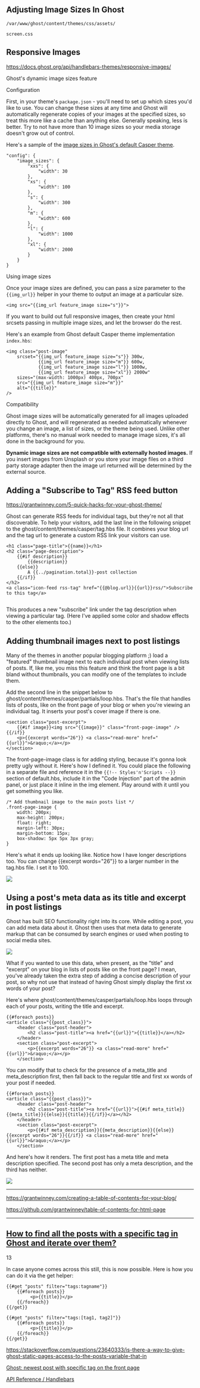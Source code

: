 

## Adjusting Image Sizes In Ghost


`/var/www/ghost/content/themes/css/assets/`

`screen.css`



## Responsive Images

https://docs.ghost.org/api/handlebars-themes/responsive-images/

Ghost's dynamic image sizes feature 

Configuration

First, in your theme's `package.json` - you'll need to set up which sizes you'd like to use. You can change these sizes at any time and Ghost will automatically regenerate copies of your images at the specified sizes, so treat this more like a cache than anything else. Generally speaking, less is better. Try to not have more than 10 image sizes so your media storage doesn't grow out of control.

Here's a sample of the [image sizes in Ghost's default Casper theme](https://github.com/TryGhost/Casper/blob/master/package.json).

```
"config": {
    "image_sizes": {
        "xxs": {
            "width": 30
        },
        "xs": {
            "width": 100
        },
        "s": {
            "width": 300
        },
        "m": {
            "width": 600
        },
        "l": {
            "width": 1000
        },
        "xl": {
            "width": 2000
        }
    }
}

```


Using image sizes

Once your image sizes are defined, you can pass a size parameter to the `{{img_url}}` helper in your theme to output an image at a particular size.

`<img src="{{img_url feature_image size="s"}}">`

If you want to build out full responsive images, then create your html srcsets passing in multiple image sizes, and let the browser do the rest.

Here's an example from Ghost default Casper theme implementation `index.hbs`:


```
<img class="post-image"
    srcset="{{img_url feature_image size="s"}} 300w,
            {{img_url feature_image size="m"}} 600w,
            {{img_url feature_image size="l"}} 1000w,
            {{img_url feature_image size="xl"}} 2000w"
    sizes="(max-width: 1000px) 400px, 700px"
    src="{{img_url feature_image size="m"}}"
    alt="{{title}}"
/>

```



Compatibility

Ghost image sizes will be automatically generated for all images uploaded directly to Ghost, and will regenerated as needed automatically whenever you change an image, a list of sizes, or the theme being used. Unlike other platforms, there's no manual work needed to manage image sizes, it's all done in the background for you.

**Dynamic image sizes are not compatible with externally hosted images.** If you insert images from Unsplash or you store your image files on a third party storage adapter then the image url returned will be determined by the external source.




## Adding a "Subscribe to Tag" RSS feed button

https://grantwinney.com/5-quick-hacks-for-your-ghost-theme/

Ghost can generate RSS feeds for individual tags, but they're not all that discoverable. To help your visitors, add the last line in the following snippet to the ghost/content/themes/casper/tag.hbs file. It combines your blog url and the tag url to generate a custom RSS link your visitors can use.

```
<h1 class="page-title">{{name}}</h1>
<h2 class="page-description">
    {{#if description}}
        {{description}}
    {{else}}
        A {{../pagination.total}}-post collection
    {{/if}}
</h2>
<a class="icon-feed rss-tag" href="{{@blog.url}}{{url}}rss/">Subscribe to this tag</a>


```
This produces a new "subscribe" link under the tag description when viewing a particular tag. (Here I've applied some color and shadow effects to the other elements too.)



## Adding thumbnail images next to post listings

Many of the themes in another popular blogging platform ;) load a "featured" thumbnail image next to each individual post when viewing lists of posts. If, like me, you miss this feature and think the front page is a bit bland without thumbnails, you can modify one of the templates to include them.

Add the second line in the snippet below to ghost/content/themes/casper/partials/loop.hbs. That's the file that handles lists of posts, like on the front page of your blog or when you're viewing an individual tag. It inserts your post's cover image if there is one.

```
<section class="post-excerpt">
    {{#if image}}<img src="{{image}}" class="front-page-image" />{{/if}}
    <p>{{excerpt words="26"}} <a class="read-more" href="{{url}}">&raquo;</a></p>
</section>

```

The front-page-image class is for adding styling, because it's gonna look pretty ugly without it. Here's how I defined it. You could place the following in a separate file and reference it in the `{{!-- Styles'n'Scripts --}}` section of default.hbs, include it in the "Code Injection" part of the admin panel, or just place it inline in the img element. Play around with it until you get something you like.


```
/* Add thumbnail image to the main posts list */
.front-page-image {
    width: 200px;
    max-height: 200px;
    float: right;
    margin-left: 30px;
    margin-bottom: 15px;
    box-shadow: 5px 5px 3px gray;
}

```


Here's what it ends up looking like. Notice how I have longer descriptions too. You can change {{excerpt words="26"}} to a larger number in the tag.hbs file. I set it to 100.

![](https://grantwinney.com/content/images/2017/03/ghost-thumbnails-in-post-list.png)




## Using a post's meta data as its title and excerpt in post listings


Ghost has built SEO functionality right into its core. While editing a post, you can add meta data about it. Ghost then uses that meta data to generate markup that can be consumed by search engines or used when posting to social media sites.

![](https://grantwinney.com/content/images/2017/03/ghost-meta-data-in-post-list-3.png)

What if you wanted to use this data, when present, as the "title" and "excerpt" on your blog in lists of posts like on the front page? I mean, you've already taken the extra step of adding a concise description of your post, so why not use that instead of having Ghost simply display the first xx words of your post?

Here's where ghost/content/themes/casper/partials/loop.hbs loops through each of your posts, writing the title and excerpt.


```
{{#foreach posts}}
<article class="{{post_class}}">
    <header class="post-header">
        <h2 class="post-title"><a href="{{url}}">{{title}}</a></h2>
    </header>
    <section class="post-excerpt">
        <p>{{excerpt words="26"}} <a class="read-more" href="{{url}}">&raquo;</a></p>
    </section>
```

You can modify that to check for the presence of a meta_title and meta_description first, then fall back to the regular title and first xx words of your post if needed.

```
{{#foreach posts}}
<article class="{{post_class}}">
    <header class="post-header">
        <h2 class="post-title"><a href="{{url}}">{{#if meta_title}}{{meta_title}}{{else}}{{title}}{{/if}}</a></h2>
    </header>
    <section class="post-excerpt">
        <p>{{#if meta_description}}{{meta_description}}{{else}}{{excerpt words="26"}}{{/if}} <a class="read-more" href="{{url}}">&raquo;</a></p>
    </section>
```

And here's how it renders. The first post has a meta title and meta description specified. The second post has only a meta description, and the third has neither.


![](https://grantwinney.com/content/images/2017/03/ghost-meta-data-in-post-list-4.png)



---

https://grantwinney.com/creating-a-table-of-contents-for-your-blog/

https://github.com/grantwinney/table-of-contents-for-html-page



---


## [How to find all the posts with a specific tag in Ghost and iterate over them?](https://stackoverflow.com/questions/30362782/how-to-find-all-the-posts-with-a-specific-tag-in-ghost-and-iterate-over-them)

13

In case anyone comes across this still, this is now possible. Here is how you can do it via the get helper:

```
{{#get "posts" filter="tags:tagname"}}
    {{#foreach posts}}
         <p>{{title}}</p>
    {{/foreach}}
{{/get}}

{{#get "posts" filter="tags:[tag1, tag2]"}}
    {{#foreach posts}}
         <p>{{title}}</p>
    {{/foreach}}
{{/get}}
```



https://stackoverflow.com/questions/23640333/is-there-a-way-to-give-ghost-static-pages-access-to-the-posts-variable-that-in



[Ghost: newest post with specific tag on the front page](https://stackoverflow.com/questions/27356986/ghost-newest-post-with-specific-tag-on-the-front-page)


[API Reference / Handlebars](https://docs.ghost.org/api/handlebars-themes/helpers/has/)
